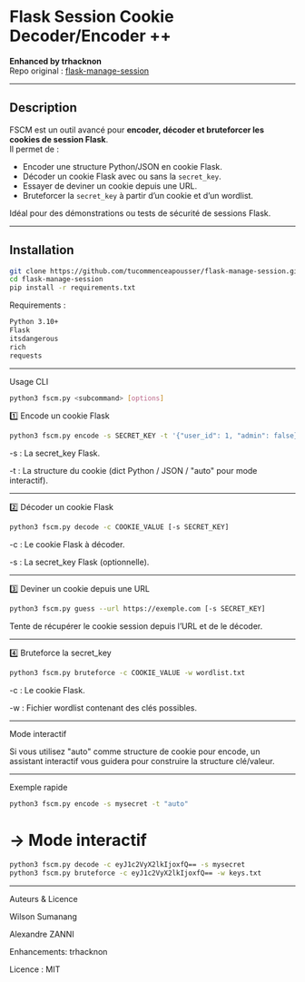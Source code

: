 # Flask Session Cookie Decoder/Encoder ++

**Enhanced by trhacknon**  
Repo original : [flask-manage-session](https://github.com/tucommenceapousser/flask-manage-session)

---

## Description

FSCM est un outil avancé pour **encoder, décoder et bruteforcer les cookies de session Flask**.  
Il permet de :

- Encoder une structure Python/JSON en cookie Flask.
- Décoder un cookie Flask avec ou sans la `secret_key`.
- Essayer de deviner un cookie depuis une URL.
- Bruteforcer la `secret_key` à partir d’un cookie et d’un wordlist.

Idéal pour des démonstrations ou tests de sécurité de sessions Flask.

---

## Installation

```bash
git clone https://github.com/tucommenceapousser/flask-manage-session.git
cd flask-manage-session
pip install -r requirements.txt
```

Requirements :
```bash
Python 3.10+
Flask
itsdangerous
rich
requests
```


---

Usage CLI

```bash
python3 fscm.py <subcommand> [options]
```

1️⃣ Encode un cookie Flask

```bash
python3 fscm.py encode -s SECRET_KEY -t '{"user_id": 1, "admin": false}'
```
-s : La secret_key Flask.

-t : La structure du cookie (dict Python / JSON / "auto" pour mode interactif).



---

2️⃣ Décoder un cookie Flask

```bash
python3 fscm.py decode -c COOKIE_VALUE [-s SECRET_KEY]
```

-c : Le cookie Flask à décoder.

-s : La secret_key Flask (optionnelle).



---

3️⃣ Deviner un cookie depuis une URL

```bash
python3 fscm.py guess --url https://exemple.com [-s SECRET_KEY]
```

Tente de récupérer le cookie session depuis l’URL et de le décoder.



---

4️⃣ Bruteforce la secret_key

```bash
python3 fscm.py bruteforce -c COOKIE_VALUE -w wordlist.txt
```

-c : Le cookie Flask.

-w : Fichier wordlist contenant des clés possibles.



---

Mode interactif

Si vous utilisez "auto" comme structure de cookie pour encode, un assistant interactif vous guidera pour construire la structure clé/valeur.


---

Exemple rapide

```bash
python3 fscm.py encode -s mysecret -t "auto"
```

# -> Mode interactif

```bash
python3 fscm.py decode -c eyJ1c2VyX2lkIjoxfQ== -s mysecret
python3 fscm.py bruteforce -c eyJ1c2VyX2lkIjoxfQ== -w keys.txt
```

---

Auteurs & Licence

Wilson Sumanang

Alexandre ZANNI

Enhancements: trhacknon


Licence : MIT
